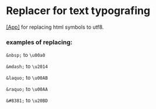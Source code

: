 # Replacer for text typografing

<a href="https://baomastr.github.io/typograf-unicode-replacer/">[App]</a> for replacing html symbols to utf8.

### examples of replacing:

```&nbsp;``` to ```\u00a0```

```&mdash;``` to ```\u2014```

```&laquo;``` to ```\u00AB```

```&raquo;``` to ```\u00AA```

```&#8381;``` to ```\u20BD```